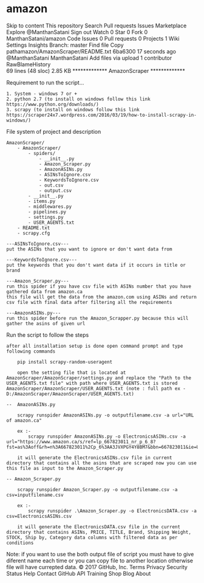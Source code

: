 # amazon
Skip to content
This repository
Search
Pull requests
Issues
Marketplace
Explore
 @ManthanSatani
 Sign out
 Watch 0
  Star 0
 Fork 0 ManthanSatani/amazon
 Code  Issues 0  Pull requests 0  Projects 1  Wiki  Settings Insights 
Branch: master Find file Copy pathamazon/AmazonScraper/README.txt
6ba6300  17 seconds ago
@ManthanSatani ManthanSatani Add files via upload
1 contributor
RawBlameHistory     
69 lines (48 sloc)  2.85 KB
*************     AmazonScraper     *************

Requirement to run the script...

	1. System - windows 7 or +
	2. python 2.7 (to install on windows follow this link https://www.python.org/downloads/)
	3. scrapy (to install on windows follow this link https://scraper24x7.wordpress.com/2016/03/19/how-to-install-scrapy-in-windows/)

File system of project and description

	AmazonScraper/
		- AmazonScraper/
			- spiders/
				- __init__.py
				- Amazon_Scraper.py
				- AmazonASINs.py
				- ASINsToIgnore.csv
				- KeywordsToIgnore.csv
				- out.csv
				- output.csv
			- __init__.py
			- items.py
			- middlewares.py
			- pipelines.py
			- settings.py
			- USER_AGENTS.txt
		- README.txt
		- scrapy.cfg

	---ASINsToIgnore.csv---
	put the ASINs that you want to ignore or don't want data from

	---KeywordsToIgnore.csv---
	put the keywords that you don't want data if it occurs in title or brand

	---Amazon_Scraper.py---
	run this spider if you have csv file with ASINs number that you have gathered data from amazon.ca
	this file will get the data from the amazon.com using ASINs and return csv file with final data after filtering all the requirements

	---AmazonASINs.py---
	run this spider before run the Amazon_Scrapper.py because this will gather the asins of given url

Run the script to follow the steps

	after all installation setup is done open command prompt and type following commands

		pip install scrapy-random-useragent

		open the setting file that is located at AmazonScraper/AmazonScraper/settings.py and replace the "Path to the USER_AGENTS.txt file" with path where USER_AGENTS.txt is stored AmazonScraper/AmazonScraper/USER_AGENTS.txt (note : full path ex - D:/AmazonScraper/AmazonScraper/USER_AGENTS.txt)

	--  AmazonASINs.py

		scrapy runspider AmazonASINs.py -o outputfilename.csv -a url="URL of amazon.ca"

		ex :- 
			scrapy runspider AmazonASINs.py -o ElectronicsASINs.csv -a url="https://www.amazon.ca/s/ref=lp_667823011_nr_p_6_8?fst=as%3Aoff&rh=n%3A667823011%2Cp_6%3AA3JVXPGY4Y8BM7&bbn=667823011&ie=UTF8&qid=1504720032&rnid=12035754011"

		it will generate the ElectronicsASINs.csv file in current directory that contains all the asins that are scraped now you can use this file as input to the Amazon_Scraper.py

	-- Amazon_Scraper.py

		scrapy runspider Amazon_Scraper.py -o outputfilename.csv -a csv=inputfilename.csv

		ex :-
			scrapy runspider .\Amazon_Scraper.py -o ElectronicsDATA.csv -a csv=ElectronicsASINs.csv

		it will generate the ElectronicsDATA.csv file in the current directory that contains ASINs, PRICE, TITLE, Brand, Shipping Weight, STOCK, Ship by, Category data columns with filtered data as per conditions

Note: if you want to use the both output file of script you must have to give diferent name each time or you can copy file to another location otherwise file will have currepted data.
© 2017 GitHub, Inc.
Terms
Privacy
Security
Status
Help
Contact GitHub
API
Training
Shop
Blog
About
